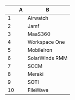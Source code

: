 |    | A | B              |
|----|---|----------------|
| 1  |   | Airwatch       |
| 2  |   | Jamf           |
| 3  |   | MaaS360        |
| 4  |   | Workspace One  |
| 5  |   | MobileIron     |
| 6  |   | SolarWinds RMM |
| 7  |   | SCCM           |
| 8  |   | Meraki         |
| 9  |   | SOTI           |
| 10 |   | FileWave       |
